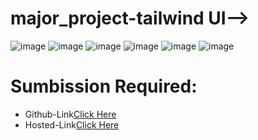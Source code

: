 # major_project-tailwind UI-->
![image](https://github.com/namishagurunani/major_project-tailwind/assets/126158413/c6a00b2b-a67f-495d-954e-63baa7c6cd72)
![image](https://github.com/namishagurunani/major_project-tailwind/assets/126158413/81cca937-3790-492c-a63c-642c12da439e)
![image](https://github.com/namishagurunani/major_project-tailwind/assets/126158413/f6402f9f-e942-4f7f-a2d2-66da7849fd28)
![image](https://github.com/namishagurunani/major_project-tailwind/assets/126158413/c667658c-67b1-4a15-8d17-57bf19b98aeb)
![image](https://github.com/namishagurunani/major_project-tailwind/assets/126158413/d9d05204-c67f-4160-96b1-efc9a99fc0d0)
![image](https://github.com/namishagurunani/major_project-tailwind/assets/126158413/0a585f85-728c-4a99-89e6-636baa16c050)

# Sumbission Required:
- Github-Link[Click Here](https://github.com/namishagurunani/major_project-tailwind)
- Hosted-Link[Click Here](https://namishagurunani.github.io/major_project-tailwind/dist/index.html)





